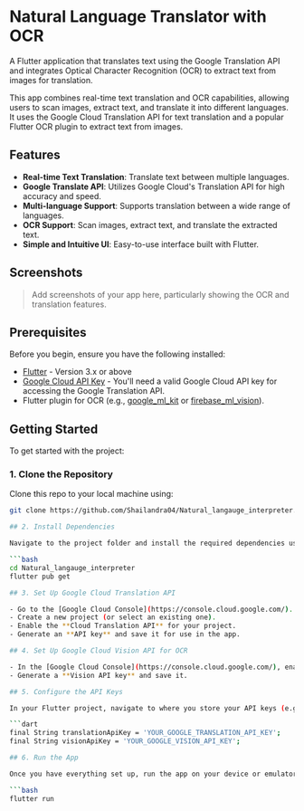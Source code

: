 # Natural Language Translator with OCR

A Flutter application that translates text using the Google Translation API and integrates Optical Character Recognition (OCR) to extract text from images for translation.

This app combines real-time text translation and OCR capabilities, allowing users to scan images, extract text, and translate it into different languages. It uses the Google Cloud Translation API for text translation and a popular Flutter OCR plugin to extract text from images.

## Features

- **Real-time Text Translation**: Translate text between multiple languages.
- **Google Translate API**: Utilizes Google Cloud's Translation API for high accuracy and speed.
- **Multi-language Support**: Supports translation between a wide range of languages.
- **OCR Support**: Scan images, extract text, and translate the extracted text.
- **Simple and Intuitive UI**: Easy-to-use interface built with Flutter.

## Screenshots

> Add screenshots of your app here, particularly showing the OCR and translation features.

## Prerequisites

Before you begin, ensure you have the following installed:

- [Flutter](https://flutter.dev/docs/get-started/install) - Version 3.x or above
- [Google Cloud API Key](https://cloud.google.com/docs/authentication/getting-started) - You'll need a valid Google Cloud API key for accessing the Google Translation API.
- Flutter plugin for OCR (e.g., [google_ml_kit](https://pub.dev/packages/google_ml_kit) or [firebase_ml_vision](https://pub.dev/packages/firebase_ml_vision)).

## Getting Started

To get started with the project:

### 1. Clone the Repository

Clone this repo to your local machine using:

```bash
git clone https://github.com/Shailandra04/Natural_langauge_interpreter.git

## 2. Install Dependencies

Navigate to the project folder and install the required dependencies using `flutter pub get`:

```bash
cd Natural_langauge_interpreter
flutter pub get

## 3. Set Up Google Cloud Translation API

- Go to the [Google Cloud Console](https://console.cloud.google.com/).
- Create a new project (or select an existing one).
- Enable the **Cloud Translation API** for your project.
- Generate an **API key** and save it for use in the app.

## 4. Set Up Google Cloud Vision API for OCR

- In the [Google Cloud Console](https://console.cloud.google.com/), enable the **Cloud Vision API** for your project.
- Generate a **Vision API key** and save it.

## 5. Configure the API Keys

In your Flutter project, navigate to where you store your API keys (e.g., `.env` file or directly in your code) and add the following code snippet for both APIs:

```dart
final String translationApiKey = 'YOUR_GOOGLE_TRANSLATION_API_KEY';
final String visionApiKey = 'YOUR_GOOGLE_VISION_API_KEY';

## 6. Run the App

Once you have everything set up, run the app on your device or emulator:

```bash
flutter run

